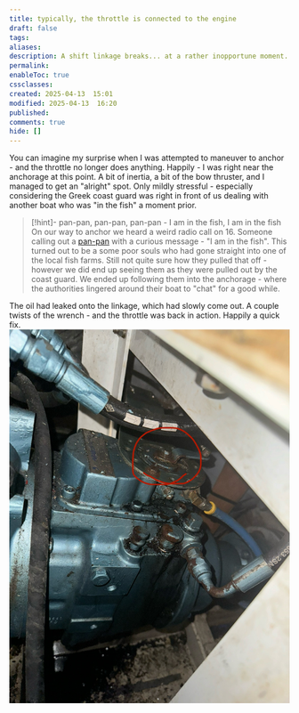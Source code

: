 ```yaml
---
title: typically, the throttle is connected to the engine
draft: false
tags: 
aliases: 
description: A shift linkage breaks... at a rather inopportune moment.
permalink: 
enableToc: true
cssclasses: 
created: 2025-04-13  15:01
modified: 2025-04-13  16:20
published: 
comments: true
hide: []
---
```

You can imagine my surprise when I was attempted to maneuver to anchor - and the throttle no longer does anything. Happily - I was right near the anchorage at this point. A bit of inertia, a bit of the bow thruster, and I managed to get an "alright" spot. Only mildly stressful - especially considering the Greek coast guard was right in front of us dealing with another boat who was "in the fish" a moment prior. 

> [!hint]- pan-pan, pan-pan, pan-pan - I am in the fish, I am in the fish
> On our way to anchor we heard a weird radio call on 16. Someone calling out a [pan-pan](https://en.wikipedia.org/wiki/Pan-pan) with a curious message - "I am in the fish". This turned out to be a some poor souls who had gone straight into one of the local fish farms. Still not quite sure how they pulled that off - however we did end up seeing them as they were pulled out by the coast guard. We ended up following them into the anchorage - where the authorities lingered around their boat to "chat" for a good while. 

The oil had leaked onto the linkage, which had slowly come out. A couple twists of the wrench - and the throttle was back in action. Happily a quick fix. 
![](../a_couple_of_mishaps/attachments/shift_linkage.jpg)
 
